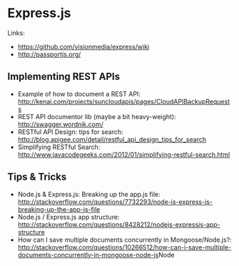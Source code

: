 # Express.js

Links:

- <https://github.com/visionmedia/express/wiki>
- <http://passportjs.org/>

## Implementing REST APIs

- Example of how to document a REST API: <http://kenai.com/projects/suncloudapis/pages/CloudAPIBackupRequests>
- REST API documentor lib (maybe a bit heavy-weight): <http://swagger.wordnik.com/>
- RESTful API Design: tips for search: <http://blog.apigee.com/detail/restful_api_design_tips_for_search>
- Simplifying RESTful Search: <http://www.javacodegeeks.com/2012/01/simplifying-restful-search.html>

## Tips & Tricks

- Node.js & Express.js: Breaking up the app.js file: <http://stackoverflow.com/questions/7732293/node-js-express-js-breaking-up-the-app-js-file>
- Node.js / Express.js app structure: <http://stackoverflow.com/questions/8428212/nodejs-expressjs-app-structure>
- How can I save multiple documents concurrently in Mongoose/Node.js?: <http://stackoverflow.com/questions/10266512/how-can-i-save-multiple-documents-concurrently-in-mongoose-node-js>Node
